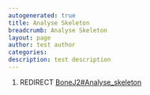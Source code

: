 ```yaml
---
autogenerated: true
title: Analyse Skeleton
breadcrumb: Analyse Skeleton
layout: page
author: test author
categories: 
description: test description
---
```


1.  REDIRECT [BoneJ2\#Analyse\_skeleton](BoneJ2#Analyse_skeleton "wikilink")
